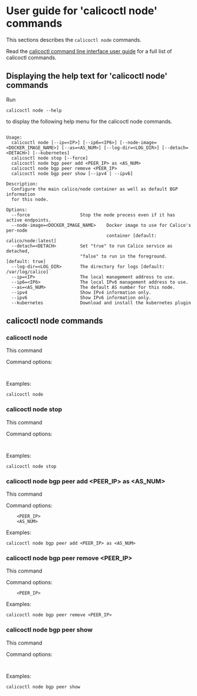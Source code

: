 
# User guide for 'calicoctl node' commands

This sections describes the `calicoctl node` commands.

Read the [calicoctl command line interface user guide](../calicoctl.md) for a full list of calicoctl commands.

## Displaying the help text for 'calicoctl node' commands

Run

    calicoctl node --help

to display the following help menu for the calicoctl node commands.

```

Usage:
  calicoctl node [--ip=<IP>] [--ip6=<IP6>] [--node-image=<DOCKER_IMAGE_NAME>] [--as=<AS_NUM>] [--log-dir=<LOG_DIR>] [--detach=<DETACH>] [--kubernetes]
  calicoctl node stop [--force]
  calicoctl node bgp peer add <PEER_IP> as <AS_NUM>
  calicoctl node bgp peer remove <PEER_IP>
  calicoctl node bgp peer show [--ipv4 | --ipv6]

Description:
  Configure the main calico/node container as well as default BGP information
  for this node.

Options:
  --force                   Stop the node process even if it has active endpoints.
  --node-image=<DOCKER_IMAGE_NAME>    Docker image to use for Calico's per-node
                                      container [default: calico/node:latest]
  --detach=<DETACH>         Set "true" to run Calico service as detached,
                            "false" to run in the foreground. [default: true]
  --log-dir=<LOG_DIR>       The directory for logs [default: /var/log/calico]
  --ip=<IP>                 The local management address to use.
  --ip6=<IP6>               The local IPv6 management address to use.
  --as=<AS_NUM>             The default AS number for this node.
  --ipv4                    Show IPv4 information only.
  --ipv6                    Show IPv6 information only.
  --kubernetes              Download and install the kubernetes plugin

```

## calicoctl node commands


### calicoctl node 
This command


Command options:

```
    
```

Examples:

```
calicoctl node 
```

### calicoctl node stop 
This command


Command options:

```
    
```

Examples:

```
calicoctl node stop 
```

### calicoctl node bgp peer add <PEER_IP> as <AS_NUM>
This command


Command options:

```
    <PEER_IP>
    <AS_NUM>
```

Examples:

```
calicoctl node bgp peer add <PEER_IP> as <AS_NUM>
```

### calicoctl node bgp peer remove <PEER_IP>
This command


Command options:

```
    <PEER_IP>
```

Examples:

```
calicoctl node bgp peer remove <PEER_IP>
```

### calicoctl node bgp peer show 
This command


Command options:

```
    
```

Examples:

```
calicoctl node bgp peer show 
```

